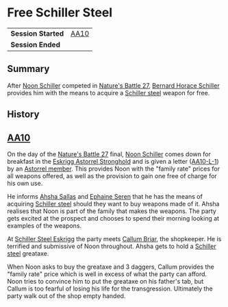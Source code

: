 # Free Schiller Steel

|||
| --- | --- |
| **Session Started** | [AA10](../sessions/completed/AA10.md) | storyline.2
| **Session Ended** | |

## Summary

After [Noon Schiller](../characters/noon-schiller.md) competed in [Nature's Battle 27](ended/natures-battle-27.md), [Bernard Horace Schiller](../characters/bernard-horace-schiller.md) provides him with the means to acquire a [Schiller steel](../items/weapons/schiller-steel.md) weapon for free.

## History

## [AA10](../sessions/completed/AA10.md)

On the day of the [Nature's Battle 27](ended/natures-battle-27.md) final, [Noon Schiller](../characters/noon-schiller.md) comes down for breakfast in the [Eskrigg Astorrel Stronghold](../places/strongholds/eskrigg-astorrel-stronghold.md) and is given a letter ([AA10-L-1](../papers/letters/schiller-weapon-offer.md)) by an [Astorrel member](../organisations/astorrel/ranks/astorrel-member.md). This provides Noon with the "family rate" prices for all weapons offered, as well as the provision to gain one free of charge for his own use.

He informs [Ahsha Sallas](../characters/ahsha-sallas.md) and [Ephaine Seren](../characters/ephaine-seren.md) that he has the means of acquiring [Schiller steel](../items/weapons/schiller-steel.md) should they want to buy weapons made of it. Ahsha realises that Noon is part of the family that makes the weapons. The party gets excited at the prospect and chooses to spend their morning looking at examples of the weapons.

At [Schiller Steel Eskrigg](../places/buildings/shops/schiller-steel-eskrigg.md) the party meets [Callum Briar](../characters/callum-briar.md), the shopkeeper. He is terrified and submissive of Noon throughout. Ahsha gets to hold a [Schiller steel](../items/weapons/schiller-steel.md) greataxe.

When Noon asks to buy the greataxe and 3 daggers, Callum provides the "family rate" price which is well in excess of what the party can afford. Noon tries to convince him to put the greataxe on his father's tab, but Callum is too fearful of losing his life for the transgression. Ultimately the party walk out of the shop empty handed.
